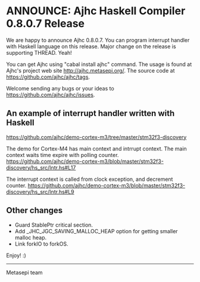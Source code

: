 # ANNOUNCE: Ajhc Haskell Compiler 0.8.0.7 Release

We are happy to announce Ajhc 0.8.0.7.
You can program interrupt handler with Haskell language on this release.
Major change on the release is supporting THREAD. Yeah!

You can get Ajhc using "cabal install ajhc" command.
The usage is found at Ajhc's project web site http://ajhc.metasepi.org/.
The source code at https://github.com/ajhc/ajhc/tags.

Welcome sending any bugs or your ideas to https://github.com/ajhc/ajhc/issues.

## An example of interrupt handler written with Haskell

<https://github.com/ajhc/demo-cortex-m3/tree/master/stm32f3-discovery>

The demo for Cortex-M4 has main context and intrrupt context.
The main context waits time expire with polling counter.
<https://github.com/ajhc/demo-cortex-m3/blob/master/stm32f3-discovery/hs_src/Intr.hs#L17>

The interrupt context is called from clock exception, and decrement counter.
<https://github.com/ajhc/demo-cortex-m3/blob/master/stm32f3-discovery/hs_src/Intr.hs#L9>

## Other changes

* Guard StablePtr critical section.
* Add _JHC_JGC_SAVING_MALLOC_HEAP option for getting smaller malloc heap.
* Link forkIO to forkOS.

Enjoy! :)
- - -
Metasepi team
